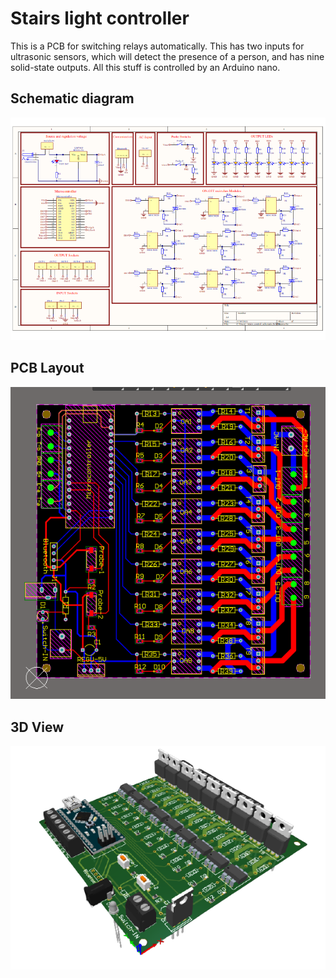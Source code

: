 # Stairs light controller

This is a PCB for switching relays automatically. This has two inputs for ultrasonic sensors, which will detect the presence of a person, and has nine solid-state outputs. All this stuff is controlled by an Arduino nano.

## Schematic diagram
![alt text](https://github.com/PatrickAngel0208/stairs-light-controller/blob/main/pics/stairs_control_schematic_001.png)

## PCB Layout
![alt text](https://github.com/PatrickAngel0208/stairs-light-controller/blob/main/pics/PCB-layout-stairs-light-controller.png)


## 3D View
![alt text](https://github.com/PatrickAngel0208/stairs-light-controller/blob/main/pics/stlc-1.png)
